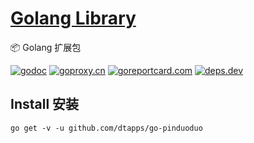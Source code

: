 <h1><a href="https://www.dtapp.net/">Golang Library</a></h1>

📦 Golang 扩展包

[comment]: <> (go)
[![godoc](https://pkg.go.dev/badge/github.com/dtapps/go-pinduoduo?status.svg)](https://pkg.go.dev/github.com/dtapps/go-pinduoduo)
[![goproxy.cn](https://goproxy.cn/stats/github.com/dtapps/go-pinduoduo/badges/download-count.svg)](https://goproxy.cn/stats/github.com/dtapps/go-pinduoduo)
[![goreportcard.com](https://goreportcard.com/badge/github.com/dtapps/go-pinduoduo)](https://goreportcard.com/report/github.com/dtapps/go-pinduoduo)
[![deps.dev](https://img.shields.io/badge/deps-go-red.svg)](https://deps.dev/go/github.com%2Fdtapps%2Fgo-pinduoduo)

## Install 安装

```Importing
go get -v -u github.com/dtapps/go-pinduoduo
```
